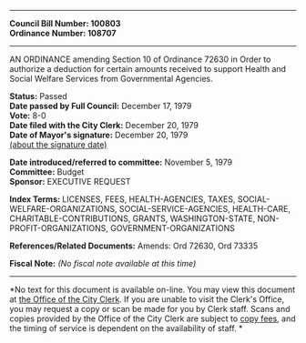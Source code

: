 * * * * *  
  
**Council Bill Number: [](#h0)[](#h2)100803**   
**Ordinance Number: 108707**  
  
* * * * *  
  
AN ORDINANCE amending Section 10 of Ordinance 72630 in Order to authorize a deduction for certain amounts received to support Health and Social Welfare Services from Governmental Agencies.  
  
**Status:** Passed   
**Date passed by Full Council:** December 17, 1979   
**Vote:** 8-0   
**Date filed with the City Clerk:** December 20, 1979   
**Date of Mayor's signature:** December 20, 1979   
[(about the signature date)](/~public/approvaldate.htm)   
  
  
**Date introduced/referred to committee:** November 5, 1979   
**Committee:** Budget   
**Sponsor:** EXECUTIVE REQUEST   
  
**Index Terms:** LICENSES, FEES, HEALTH-AGENCIES, TAXES, SOCIAL-WELFARE-ORGANIZATIONS, SOCIAL-SERVICE-AGENCIES, HEALTH-CARE, CHARITABLE-CONTRIBUTIONS, GRANTS, WASHINGTON-STATE, NON-PROFIT-ORGANIZATIONS, GOVERNMENT-ORGANIZATIONS  
  
**References/Related Documents:** Amends: Ord 72630, Ord 73335  
  
**Fiscal Note:** *(No fiscal note available at this time)*  
  
* * * * *  
  
*No text for this document is available on-line. You may view this document at [the Office of the City Clerk](http://www.seattle.gov/leg/clerk/contactUs.htm). If you are unable to visit the Clerk's Office, you may request a copy or scan be made for you by Clerk staff. Scans and copies provided by the Office of the City Clerk are subject to [copy fees](http://clerk.seattle.gov/~public/clerkfees.htm), and the timing of service is dependent on the availability of staff. *  
  
  

